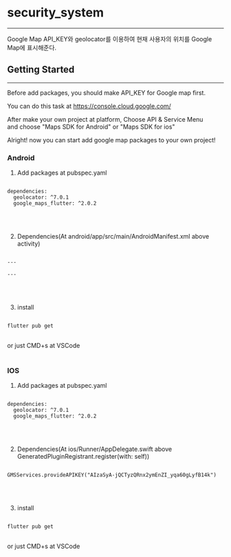 # security_system
------------------------------------------
Google Map API_KEY와 geolocator를 이용하여 현재 사용자의 위치를
Google Map에 표시해준다.

## Getting Started
-------------------------------------------
Before add packages, you should make API_KEY for Google map first.

You can do this task at https://console.cloud.google.com/

After make your own project at platform, Choose API & Service Menu</br>
and choose "Maps SDK for Android" or "Maps SDK for ios"

Alright! now you can start add google map packages to your own project!

### Android

1. Add packages at pubspec.yaml
<pre>
<code>
dependencies:
  geolocator: ^7.0.1
  google_maps_flutter: ^2.0.2
</code>
</pre>
</br>

2. Dependencies(At android/app/src/main/AndroidManifest.xml above activity)
<pre>
<code>
---
  <meta-data
            android:name="com.google.android.geo.API_KEY"
            android:value="{Your Google Map API_KEY from Google Cloud Platform"
            />
---
</code>
</pre>
</br>

3. install
<pre>
<code>
flutter pub get
</code>
</pre>
 or just CMD+s at VSCode
</br>
</br>

 ### IOS
 1. Add packages at pubspec.yaml
<pre>
<code>
dependencies:
  geolocator: ^7.0.1
  google_maps_flutter: ^2.0.2
</code>
</pre>
</br>

2. Dependencies(At ios/Runner/AppDelegate.swift above GeneratedPluginRegistrant.register(with: self))
<pre>
<code>
GMSServices.provideAPIKEY("AIzaSyA-jQCTyzQRnx2ymEnZI_yqa60gLyfB14k")
</code>
</pre>
</br>

3. install
<pre>
<code>
flutter pub get
</code>
</pre>
 or just CMD+s at VSCode
</br>
</br>
